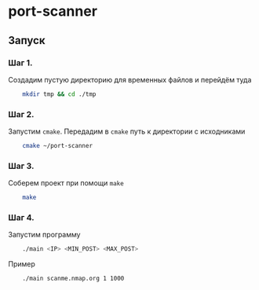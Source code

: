 # port-scanner

## Запуск

### Шаг 1.

Создадим пустую директорию для временных файлов и перейдём туда

```bash
    mkdir tmp && cd ./tmp
```

### Шаг 2.

Запустим `cmake`. Передадим в `cmake` путь к директории с исходниками

```bash
    cmake ~/port-scanner
```

### Шаг 3.

Соберем проект при помощи `make`

```bash
    make
```

### Шаг 4.

Запустим программу

```bash
    ./main <IP> <MIN_POST> <MAX_POST>
```

Пример

```bash
    ./main scanme.nmap.org 1 1000
```